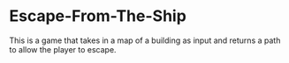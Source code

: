 # Escape-From-The-Ship
This is a game that takes in a map of a building as input and returns a path to allow the player to escape.
